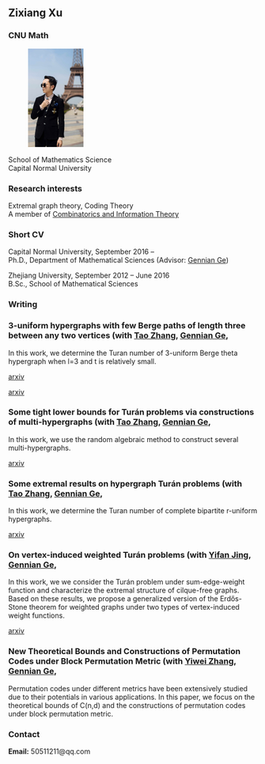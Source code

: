 <!DOCTYPE html>
<html>
	<head>
  






<meta charset="utf-8">
<meta http-equiv="X-UA-Compatible" content="IE=edge">
<meta name="viewport" content="width=device-width, initial-scale=1">


## Zixiang Xu
###  CNU Math 
	




 

		
		
  <div class="about">
      <figure class="profile">
      <img src="XzxMarriage.png">
    </figure>
    <p class="description">
      School of Mathematics Science<br>
      Capital Normal University
    </p>
    <h3>Research interests</h3>
    <p>
      Extremal graph theory, Coding Theory<br>
      A member of <a href="http://staff.ustc.edu.cn/~drzhangx/group-chn/default.html" target="_blank">Combinatorics and Information Theory</a>
    </p>
    <h3>Short CV</h3>
    <p>
     Capital Normal University, September 2016 – <br>
      Ph.D., Department of Mathematical Sciences (Advisor: <a href="http://math.cnu.edu.cn/szdw/qtjs/161049.htm" target="_blank">Gennian Ge</a>)
    </p>
    <p>
      Zhejiang University, September 2012 – June 2016<br>
      B.Sc., School of Mathematical Sciences
    </p>
	
   <h3>Writing</h3>	
    <div class="items">      
        <article class="item">  
  <h3>
  3-uniform hypergraphs with few Berge paths of length three between any two vertices
    <span>
      (with       
        <a href="https://www.researchgate.net/profile/Tao_Zhang272" target="_blank">Tao Zhang</a>,  
        <a href="http://math.cnu.edu.cn/szdw/qtjs/161049.htm" target="_blank">Gennian Ge</a>,    
    </span>
  </h3>
  <p>
    <p> In this work, we determine the Turan number of 3-uniform Berge theta hypergraph when l=3 and t is relatively small.</p>
  <div class="item__primary-actions">
    <span><a href="https://arxiv.org/pdf/1908.01459" target="_blank">arxiv</a></span>  
</div>
  </p>
  <p class="item__secondary-actions">
    
  </p>
</article>

<div class="items">      
        <article class="item">  
  <div class="item__primary-actions">
    <span><a href="https://arxiv.org/pdf/1907.11909" target="_blank">arxiv</a></span>  
</div>
  <h3>
  Some tight lower bounds for Turán problems via constructions of multi-hypergraphs
    <span>
      (with       
        <a href="https://www.researchgate.net/profile/Tao_Zhang272" target="_blank">Tao Zhang</a>,  
        <a href="http://math.cnu.edu.cn/szdw/qtjs/161049.htm" target="_blank">Gennian Ge</a>,    
    </span>
  </h3>
  <p>
    <p> In this work, we use the random algebraic method to construct several multi-hypergraphs. </p>

  </p>
  <p class="item__secondary-actions">
    
  </p>
</article>

<div class="items">      
        <article class="item">  
  <div class="item__primary-actions">
    <span><a href="https://arxiv.org/pdf/1905.01685" target="_blank">arxiv</a></span>  
</div>
  <h3>
  Some extremal results on hypergraph Turán problems
    <span>
      (with       
        <a href="https://www.researchgate.net/profile/Tao_Zhang272" target="_blank">Tao Zhang</a>,  
        <a href="http://math.cnu.edu.cn/szdw/qtjs/161049.htm" target="_blank">Gennian Ge</a>,    
    </span>
  </h3>
  <p>
    <p> In this work, we determine the Turan number of complete bipartite r-uniform hypergraphs. </p>

  </p>
  <p class="item__secondary-actions">
    
  </p>
</article>

<div class="items">    
        <article class="item">  
  <div class="item__primary-actions">
    <span><a href="https://arxiv.org/pdf/1812.11700" target="_blank">arxiv</a></span>  
</div>
  <h3>
  On vertex-induced weighted Turán problems
    <span>
      (with       
        <a href="yifanjing.wordpress.com" target="_blank">Yifan Jing</a>,  
        <a href="http://math.cnu.edu.cn/szdw/qtjs/161049.htm" target="_blank">Gennian Ge</a>,    
    </span>
  </h3>
  <p>
    <p> In this work, we we consider the Turán problem under sum-edge-weight function and characterize the extremal structure of cilque-free graphs. Based on these results, we propose a generalized version of the Erdős-Stone theorem for weighted graphs under two types of vertex-induced weight functions.</p>

  </p>
  <p class="item__secondary-actions">
    
  </p>
</article>

<div class="items">     
        <article class="item">  
  <div class="item__primary-actions">
    <span><a href="https://arxiv.org/pdf/1811.04600" target="_blank">arxiv</a></span>  
</div>
  <h3>
 New Theoretical Bounds and Constructions of Permutation Codes under Block Permutation Metric
    <span>
      (with       
        <a href="https://www.researchgate.net/profile/Yiwei_Zhang15" target="_blank">Yiwei Zhang</a>,  
        <a href="http://math.cnu.edu.cn/szdw/qtjs/161049.htm" target="_blank">Gennian Ge</a>,    
    </span>
  </h3>
  <p>
    <p> Permutation codes under different metrics have been extensively studied due to their potentials in various applications. In this paper, we focus on the theoretical bounds of C(n,d) and the constructions of permutation codes under block permutation metric.</p>

  </p>
  <p class="item__secondary-actions">
    
  </p>
</article>
    <h3>Contact</h3>
    <p>
      <strong>Email:</strong> 50511211@qq.com<br>
      
 
  


 
